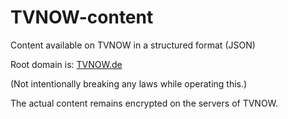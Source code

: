 # TVNOW-content
Content available on TVNOW in a structured format (JSON)

Root domain is: [TVNOW.de](https://www.tvnow.de)

(Not intentionally breaking any laws while operating this.)

The actual content remains encrypted on the servers of TVNOW.

